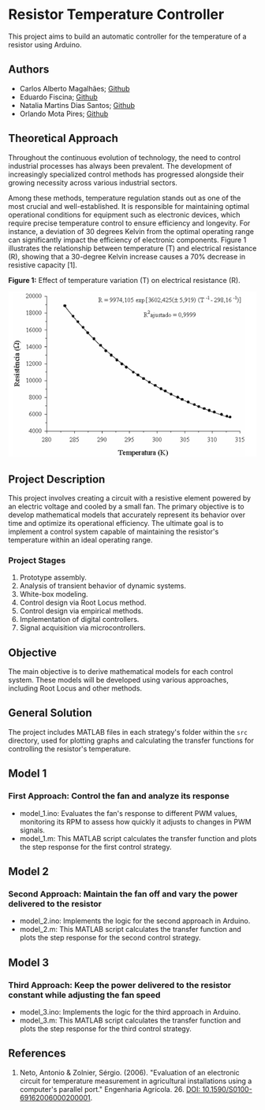 # Resistor Temperature Controller

This project aims to build an automatic controller for the temperature of a resistor using Arduino.

## Authors

- Carlos Alberto Magalhães; [Github](https://github.com/ccasmmjr)
- Eduardo Fiscina; [Github](https://github.com/duducaa)
- Natalia Martins Dias Santos; [Github](https://github.com/Natalia)
- Orlando Mota Pires; [Github](https://github.com/orlandomotapires)

## Theoretical Approach

Throughout the continuous evolution of technology, the need to control industrial processes has always been prevalent. The development of increasingly specialized control methods has progressed alongside their growing necessity across various industrial sectors.

Among these methods, temperature regulation stands out as one of the most crucial and well-established. It is responsible for maintaining optimal operational conditions for equipment such as electronic devices, which require precise temperature control to ensure efficiency and longevity. For instance, a deviation of 30 degrees Kelvin from the optimal operating range can significantly impact the efficiency of electronic components. Figure 1 illustrates the relationship between temperature (T) and electrical resistance (R), showing that a 30-degree Kelvin increase causes a 70% decrease in resistive capacity [1].

**Figure 1:** Effect of temperature variation (T) on electrical resistance (R).

<p align="center">
  <img src="./assets/resistence_temperature_relation.png" alt="Resistor Temperature Correlation">
</p>

## Project Description

This project involves creating a circuit with a resistive element powered by an electric voltage and cooled by a small fan. The primary objective is to develop mathematical models that accurately represent its behavior over time and optimize its operational efficiency. The ultimate goal is to implement a control system capable of maintaining the resistor's temperature within an ideal operating range.

### Project Stages

1. Prototype assembly.
2. Analysis of transient behavior of dynamic systems.
3. White-box modeling.
4. Control design via Root Locus method.
5. Control design via empirical methods.
6. Implementation of digital controllers.
7. Signal acquisition via microcontrollers.

## Objective

The main objective is to derive mathematical models for each control system. These models will be developed using various approaches, including Root Locus and other methods.

## General Solution

The project includes MATLAB files in each strategy's folder within the `src` directory, used for plotting graphs and calculating the transfer functions for controlling the resistor's temperature.

## Model 1

### First Approach: Control the fan and analyze its response

- model_1.ino: Evaluates the fan's response to different PWM values, monitoring its RPM to assess how quickly it adjusts to changes in PWM signals.
- model_1.m: This MATLAB script calculates the transfer function and plots the step response for the first control strategy.

## Model 2

### Second Approach: Maintain the fan off and vary the power delivered to the resistor

- model_2.ino: Implements the logic for the second approach in Arduino.
- model_2.m: This MATLAB script calculates the transfer function and plots the step response for the second control strategy.

## Model 3

### Third Approach: Keep the power delivered to the resistor constant while adjusting the fan speed

- model_3.ino: Implements the logic for the third approach in Arduino.
- model_3.m: This MATLAB script calculates the transfer function and plots the step response for the third control strategy.

## References

1. Neto, Antonio & Zolnier, Sérgio. (2006). "Evaluation of an electronic circuit for temperature measurement in agricultural installations using a computer's parallel port." Engenharia Agrícola. 26. [DOI: 10.1590/S0100-69162006000200001](https://doi.org/10.1590/S0100-69162006000200001).